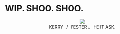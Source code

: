 # WIP. SHOO. SHOO.
<p align="center">
<img src="https://files.catbox.moe/mx59xw.jpg"/><br>
KERRY⠀/⠀FESTER ｡⠀HE IT ASK.
</p>
